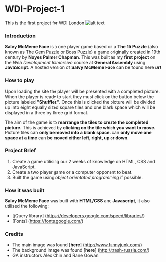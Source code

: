 # WDI-Project-1
This is the first project for WDI London
![alt text](https://cloud.githubusercontent.com/assets/18631052/19969401/53f71f40-a1d0-11e6-93f9-d24f370a9c6c.png "Salvy McMeme Face, after board has been shuffled")


### Introduction
**Salvy McMeme Face** is a one player game based on a **The 15 Puzzle** (also known as The Gem Puzzle or Boss Puzzle) a game originally created in 19th century by **Noyes Palmer Chapman**. This was built as my **first project** on the *Web Development Immersive* course at **General Assembly** using **JavaScript**. A hosted version of **Salvy McMeme Face** can be found here *******url*******

### How to play
Upon loading the site the player will be presented with a completed picture. When the player is ready to start they must click on the button below the picture labeled **"Shufflez"**. Once this is clicked the picture will be divided up into eight equally sized square tiles and one blank space which will be displayed in a three by three grid format.


The aim of the game is to **rearrange the tiles to create the completed picture.** This is achieved by **clicking on the tile which you want to move.** Picture tiles can **only be moved into a blank space.** can **only move one space at a time** can **be moved either left, right, up or down**.


### Project Brief
1. Create a game utilising our 2 weeks of knowledge on HTML, CSS and JavaScript.
2. Create a two player game or a computer opponent to beat.
3. Built the game using *object orientated programming* if possible.

### How it was built
**Salvy McMeme Face** was built with **HTML/CSS** and **Javascript**, it also utilised the following:

- [jQuery library] (https://developers.google.com/speed/libraries/)
- [Fonts] (https://fonts.google.com/)

### Credits
- The main image was found [**here**] (http://www.funnyjunk.com/)
- The background image was found [**here**] (http://trash-russia.com/)
- GA instructors Alex Chin and Rane Gowan
